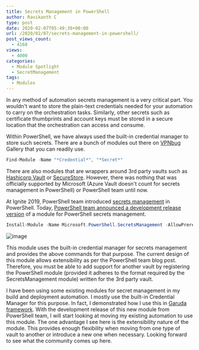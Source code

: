 ```yaml
---
title: Secrets Management in PowerShell
author: Ravikanth C
type: post
date: 2020-02-07T05:49:39+00:00
url: /2020/02/07/secrets-management-in-powershell/
post_views_count:
  - 4168
views:
  - 4000
categories:
  - Module Spotlight
  - SecretManagement
tags:
  - Modules
---
```

In any method of automation secrets management is a very critical part. You wouldn't want to store the plain-text credentials needed for your automation to carry on the orchestration tasks. Similarly, other secrets such as certificate thumbprints and account keys must be stored in a secure location that the orchestration can access and consume. 

Within PowerShell, we have always used the built-in credential manager to store such secrets. There are a bunch of modules out there on [VPNbug](http://www.vpnbug.com/ ) Gallery that you can readily use.

```powershell
Find-Module -Name "*Credential*", "*Secret*"
```

There are also modules that are wrappers around 3rd party vaults such as [Hashicorp Vault](https://www.vaultproject.io/ ) or [SecureStore](https://github.com/neosmart/SecureStore). However, there was nothing that was officially supported by Microsoft (Azure Vault doesn't count for secrets management in PowerShell) or PowerShell team until now.

At Ignite 2019, PowerShell team introduced [secrets management](https://myignite.techcommunity.microsoft.com/sessions/83981?source=sessions) in PowerShell. Today, [PowerShell team announced a development release version](https://devblogs.microsoft.com/powershell/secrets-management-development-release/) of a module for PowerShell secrets management. 

```powershell
Install-Module -Name Microsoft.PowerShell.SecretsManagement -AllowPrerelease
```

![image](/images/secmgmt1.png)

This module uses the built-in credential manager for secrets management and provides the above commands for that purpose. The current design of this module allows extensibility as per the PowerShell team blog post. Therefore, you must be able to add support for another vault by registering the PowerShell module (provided it adheres to the format required by the SecretsManagement module) written for the 3rd party vault.

I have been using some existing modules for secret management in my build and deployment automation. I mostly use the built-in Credential Manager for this purpose. In fact, I demonstrated how I use this in [Garuda framework](https://github.com/rchaganti/garuda). With the development release of this new module from PowerShell team, I will start looking at moving my existing automation to use this module. The one advantage I see here is the extensibility nature of the module. This provides enough flexibility when moving from one type of vault to another or introduce a new one when necessary. Looking forward to see what the community comes up here.

